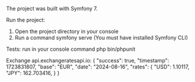 The project was built with Symfony 7.

Run the project:
1. Open the project directory in your console
2. Run a command symfony serve (You must have installed Symfony CLI)

Tests: run in your console command php bin/phpunit

Exchange api.exchangeratesapi.io:
{
    "success": true,
    "timestamp": 1723831807,
    "base": "EUR",
    "date": "2024-08-16",
        "rates": {
            "USD": 1.10117,
            "JPY": 162.703416,
        }
}